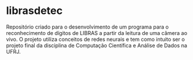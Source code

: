 # librasdetec
Repositório criado para o desenvolvimento de um programa para o reconhecimento de dígitos de LIBRAS a partir da leitura de uma câmera ao vivo. O projeto utiliza conceitos de redes neurais e tem como intuito ser o projeto final da disciplina de Computação Científica e Análise de Dados na UFRJ.
